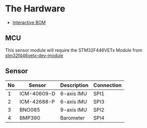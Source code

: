 # The Hardware
- [Interactive BOM](https://pipipipi2002.github.io/embedded-controls/hardware/controls-carier-board/output/interactive_bom.html)

## MCU
This sensor module will require the STM32F446VETx Module from [stm32f446vetx-dev-module](https://github.com/pipipipi2002/stm32f446vetx-dev-module)

## Sensor
No | Sensor | Description | Connection
---| --- |--- | ---
1  | ICM-40609-D | 6-axis IMU | SPI1
2  | ICM-42688-P | 6-axis IMU | SPI3
3  | BNO085      | 9-axis IMU | SPI2
4  | BMP390      | Barometer  | SPI4


